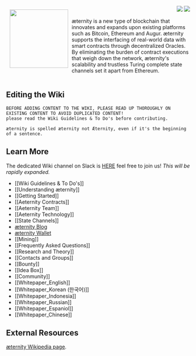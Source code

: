 <a href="http://www.aeternity.com/"><img width="160px" src="http://www.aeternity.com/user/themes/aeon/img/aeternity_logo.png" align="left" hspace="10" vspace="10"></a>

<p align = right><a target="_blank" href="https://twitter.com/intent/tweet?original_referer=https%3A%2F%2Fabout.twitter.com%2Fresources%2Fbuttons&text=Aeternity:%20scalable%20smart%20contracts%20interfacing%20with%20real%20world%20data&tw_p=tweetbutton&url=http%3A%2F%2Fwww.aeternity.com%2F&via=aetrnty"><img src="http://s30.postimg.org/j2q6ql27h/Tweet.png"></a>
<a target="_blank" href="https://twitter.com/aetrnty"> <img src="https://s24.postimg.org/4xcf9j8xh/Follow-_Twitter.jpg?2"></a>
</p>
æternity is a new type of blockchain that innovates and expands upon existing platforms such as Bitcoin, Ethereum and Augur. æternity supports the interfacing of real-world data with smart contracts through decentralized Oracles. By eliminating the burden of contract executions that weigh down the network, æternity's scalability and trustless Turing complete state channels set it apart from Ethereum.

[comment]: <> (Using a table to clear the floated image! doesn't seem to be a nice markdown way!)
<table border=0>
</table>

## Editing the Wiki


    BEFORE ADDING CONTENT TO THE WIKI, PLEASE READ UP THOROUGHLY ON EXISTING CONTENT TO AVOID DUPLICATED CONTENT!
    please read the Wiki Guidelines & To Do's before contributing.

    æternity is spelled æternity not Æternity, even if it's the beginning of a sentence.


## Learn More
The dedicated Wiki channel on Slack is [HERE](https://aeternity.slack.com/messages/C59BALQCE/details/) feel free to join us!
_This will be rapidly expanded._

* [[Wiki Guidelines & To Do's]]
* [[Understanding æternity]]
* [[Getting Started]]
* [[Aeternity Contracts]]
* [[Aeternity Team]]
* [[Aeternity Technology]]
* [[State Channels]]
* [æternity Blog](https://blog.aeternity.com/)
* [æternity Wallet](https://wallet.aeternity.com/)
* [[Mining]]
* [[Frequently Asked Questions]]
* [[Research and Theory]]
* [[Contacts and Groups]]
* [[Bounty]]
* [[Idea Box]]
* [[Community]]
* [[Whitepaper_English]]
* [[Whitepaper_Korean (한국어)]]
* [[Whitepaper_Indonesia]]
* [[Whitepaper_Russian]]
* [[Whitepaper_Espaniol]]
* [[Whitepaper_Chinese]]


## External Resources
[æternity Wikipedia page](https://en.wikipedia.org/wiki/AEternity).
